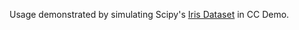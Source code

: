 Usage demonstrated by simulating Scipy's [Iris Dataset](https://scikit-learn.org/stable/auto_examples/datasets/plot_iris_dataset.html) in CC Demo.
